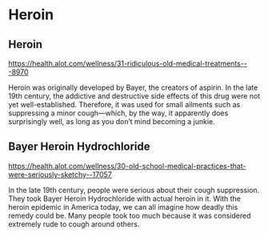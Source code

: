 # Heroin

## Heroin

<https://health.alot.com/wellness/31-ridiculous-old-medical-treatments---8970>

Heroin was originally developed by Bayer, the creators of aspirin. In the late 19th century, the addictive and destructive side effects of this drug were not yet well-established. Therefore, it was used for small ailments such as suppressing a minor cough—which, by the way, it apparently does surprisingly well, as long as you don’t mind becoming a junkie.

## Bayer Heroin Hydrochloride

<https://health.alot.com/wellness/30-old-school-medical-practices-that-were-seriously-sketchy--17057>

In the late 19th century, people were serious about their cough suppression. They took Bayer Heroin Hydrochloride with actual heroin in it. With the heroin epidemic in America today, we can all imagine how deadly this remedy could be. Many people took too much because it was considered extremely rude to cough around others.
